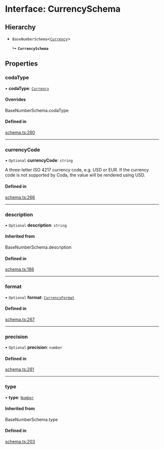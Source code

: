# Interface: CurrencySchema

## Hierarchy

- `BaseNumberSchema`<[`Currency`](../enums/ValueHintType.md#currency)\>

  ↳ **`CurrencySchema`**

## Properties

### codaType

• **codaType**: [`Currency`](../enums/ValueHintType.md#currency)

#### Overrides

BaseNumberSchema.codaType

#### Defined in

[schema.ts:260](https://github.com/coda/packs-sdk/blob/main/schema.ts#L260)

___

### currencyCode

• `Optional` **currencyCode**: `string`

A three-letter ISO 4217 currency code, e.g. USD or EUR.
If the currency code is not supported by Coda, the value will be rendered using USD.

#### Defined in

[schema.ts:266](https://github.com/coda/packs-sdk/blob/main/schema.ts#L266)

___

### description

• `Optional` **description**: `string`

#### Inherited from

BaseNumberSchema.description

#### Defined in

[schema.ts:186](https://github.com/coda/packs-sdk/blob/main/schema.ts#L186)

___

### format

• `Optional` **format**: [`CurrencyFormat`](../enums/CurrencyFormat.md)

#### Defined in

[schema.ts:267](https://github.com/coda/packs-sdk/blob/main/schema.ts#L267)

___

### precision

• `Optional` **precision**: `number`

#### Defined in

[schema.ts:261](https://github.com/coda/packs-sdk/blob/main/schema.ts#L261)

___

### type

• **type**: [`Number`](../enums/ValueType.md#number)

#### Inherited from

BaseNumberSchema.type

#### Defined in

[schema.ts:203](https://github.com/coda/packs-sdk/blob/main/schema.ts#L203)
